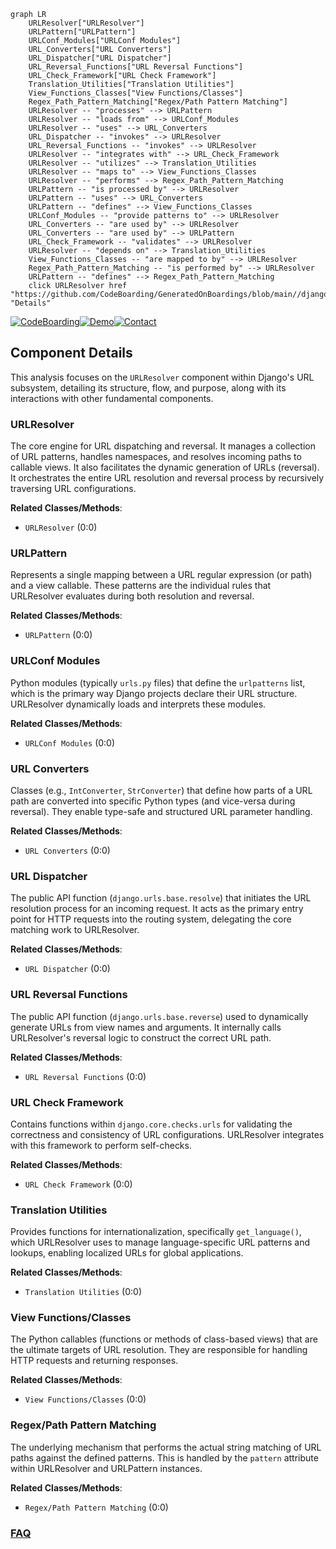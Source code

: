 ```mermaid
graph LR
    URLResolver["URLResolver"]
    URLPattern["URLPattern"]
    URLConf_Modules["URLConf Modules"]
    URL_Converters["URL Converters"]
    URL_Dispatcher["URL Dispatcher"]
    URL_Reversal_Functions["URL Reversal Functions"]
    URL_Check_Framework["URL Check Framework"]
    Translation_Utilities["Translation Utilities"]
    View_Functions_Classes["View Functions/Classes"]
    Regex_Path_Pattern_Matching["Regex/Path Pattern Matching"]
    URLResolver -- "processes" --> URLPattern
    URLResolver -- "loads from" --> URLConf_Modules
    URLResolver -- "uses" --> URL_Converters
    URL_Dispatcher -- "invokes" --> URLResolver
    URL_Reversal_Functions -- "invokes" --> URLResolver
    URLResolver -- "integrates with" --> URL_Check_Framework
    URLResolver -- "utilizes" --> Translation_Utilities
    URLResolver -- "maps to" --> View_Functions_Classes
    URLResolver -- "performs" --> Regex_Path_Pattern_Matching
    URLPattern -- "is processed by" --> URLResolver
    URLPattern -- "uses" --> URL_Converters
    URLPattern -- "defines" --> View_Functions_Classes
    URLConf_Modules -- "provide patterns to" --> URLResolver
    URL_Converters -- "are used by" --> URLResolver
    URL_Converters -- "are used by" --> URLPattern
    URL_Check_Framework -- "validates" --> URLResolver
    URLResolver -- "depends on" --> Translation_Utilities
    View_Functions_Classes -- "are mapped to by" --> URLResolver
    Regex_Path_Pattern_Matching -- "is performed by" --> URLResolver
    URLPattern -- "defines" --> Regex_Path_Pattern_Matching
    click URLResolver href "https://github.com/CodeBoarding/GeneratedOnBoardings/blob/main//django/URLResolver.md" "Details"
```
[![CodeBoarding](https://img.shields.io/badge/Generated%20by-CodeBoarding-9cf?style=flat-square)](https://github.com/CodeBoarding/GeneratedOnBoardings)[![Demo](https://img.shields.io/badge/Try%20our-Demo-blue?style=flat-square)](https://www.codeboarding.org/demo)[![Contact](https://img.shields.io/badge/Contact%20us%20-%20contact@codeboarding.org-lightgrey?style=flat-square)](mailto:contact@codeboarding.org)

## Component Details

This analysis focuses on the `URLResolver` component within Django's URL subsystem, detailing its structure, flow, and purpose, along with its interactions with other fundamental components.

### URLResolver
The core engine for URL dispatching and reversal. It manages a collection of URL patterns, handles namespaces, and resolves incoming paths to callable views. It also facilitates the dynamic generation of URLs (reversal). It orchestrates the entire URL resolution and reversal process by recursively traversing URL configurations.


**Related Classes/Methods**:

- `URLResolver` (0:0)


### URLPattern
Represents a single mapping between a URL regular expression (or path) and a view callable. These patterns are the individual rules that URLResolver evaluates during both resolution and reversal.


**Related Classes/Methods**:

- `URLPattern` (0:0)


### URLConf Modules
Python modules (typically `urls.py` files) that define the `urlpatterns` list, which is the primary way Django projects declare their URL structure. URLResolver dynamically loads and interprets these modules.


**Related Classes/Methods**:

- `URLConf Modules` (0:0)


### URL Converters
Classes (e.g., `IntConverter`, `StrConverter`) that define how parts of a URL path are converted into specific Python types (and vice-versa during reversal). They enable type-safe and structured URL parameter handling.


**Related Classes/Methods**:

- `URL Converters` (0:0)


### URL Dispatcher
The public API function (`django.urls.base.resolve`) that initiates the URL resolution process for an incoming request. It acts as the primary entry point for HTTP requests into the routing system, delegating the core matching work to URLResolver.


**Related Classes/Methods**:

- `URL Dispatcher` (0:0)


### URL Reversal Functions
The public API function (`django.urls.base.reverse`) used to dynamically generate URLs from view names and arguments. It internally calls URLResolver's reversal logic to construct the correct URL path.


**Related Classes/Methods**:

- `URL Reversal Functions` (0:0)


### URL Check Framework
Contains functions within `django.core.checks.urls` for validating the correctness and consistency of URL configurations. URLResolver integrates with this framework to perform self-checks.


**Related Classes/Methods**:

- `URL Check Framework` (0:0)


### Translation Utilities
Provides functions for internationalization, specifically `get_language()`, which URLResolver uses to manage language-specific URL patterns and lookups, enabling localized URLs for global applications.


**Related Classes/Methods**:

- `Translation Utilities` (0:0)


### View Functions/Classes
The Python callables (functions or methods of class-based views) that are the ultimate targets of URL resolution. They are responsible for handling HTTP requests and returning responses.


**Related Classes/Methods**:

- `View Functions/Classes` (0:0)


### Regex/Path Pattern Matching
The underlying mechanism that performs the actual string matching of URL paths against the defined patterns. This is handled by the `pattern` attribute within URLResolver and URLPattern instances.


**Related Classes/Methods**:

- `Regex/Path Pattern Matching` (0:0)




### [FAQ](https://github.com/CodeBoarding/GeneratedOnBoardings/tree/main?tab=readme-ov-file#faq)